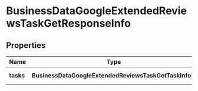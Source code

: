 # BusinessDataGoogleExtendedReviewsTaskGetResponseInfo

## Properties

| Name | Type | Description | Notes |
|------------ | ------------- | ------------- | -------------|
**tasks** | **BusinessDataGoogleExtendedReviewsTaskGetTaskInfo[]** | array of tasks |[optional]|